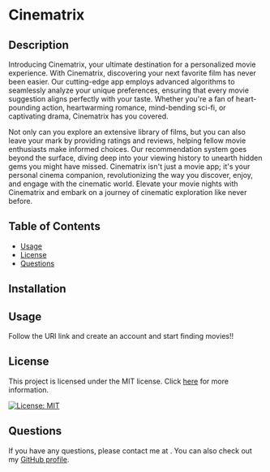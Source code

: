 # Cinematrix


## Description

Introducing Cinematrix, your ultimate destination for a personalized movie experience. With Cinematrix, discovering your next favorite film has never been easier. Our cutting-edge app employs advanced algorithms to seamlessly analyze your unique preferences, ensuring that every movie suggestion aligns perfectly with your taste. Whether you're a fan of heart-pounding action, heartwarming romance, mind-bending sci-fi, or captivating drama, Cinematrix has you covered.

Not only can you explore an extensive library of films, but you can also leave your mark by providing ratings and reviews, helping fellow movie enthusiasts make informed choices. Our recommendation system goes beyond the surface, diving deep into your viewing history to unearth hidden gems you might have missed. Cinematrix isn't just a movie app; it's your personal cinema companion, revolutionizing the way you discover, enjoy, and engage with the cinematic world. Elevate your movie nights with Cinematrix and embark on a journey of cinematic exploration like never before.

## Table of Contents

- [Usage](#usage)
- [License](#license)
- [Questions](#questions)

## Installation



## Usage

Follow the URl link and create an account and start finding movies!!


## License

This project is licensed under the MIT license. Click [here](https://opensource.org/licenses/MIT) for more information.

[![License: MIT](https://img.shields.io/badge/License-MIT-yellow.svg)](https://opensource.org/licenses/MIT)


## Questions

If you have any questions, please contact me at . You can also check out my [GitHub profile](https://github.com/).
